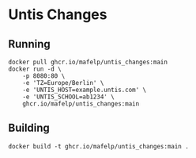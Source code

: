 # Untis Changes
## Running
```shell
docker pull ghcr.io/mafelp/untis_changes:main
docker run -d \
    -p 8080:80 \
    -e 'TZ=Europe/Berlin' \
    -e 'UNTIS_HOST=example.untis.com' \
    -e 'UNTIS_SCHOOL=ab1234' \
    ghcr.io/mafelp/untis_changes:main
```

## Building
```shell
docker build -t ghcr.io/mafelp/untis_changes:main .
```
